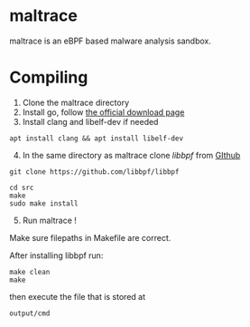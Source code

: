 # maltrace
maltrace is an eBPF based malware analysis sandbox.

# Compiling


1. Clone the maltrace directory
2. Install go, follow [the official download page](https://go.dev/doc/install)
3. Install clang and libelf-dev if needed
```
apt install clang && apt install libelf-dev
```
4. In the same directory as maltrace clone *libbpf* from [GIthub](https://github.com/libbpf/libbpf)
```
git clone https://github.com/libbpf/libbpf

cd src
make
sudo make install
```
5. Run maltrace !


Make sure filepaths in Makefile are correct.


After installing libbpf run:

```
make clean
make
```

then execute the file that is stored at
```
output/cmd
```